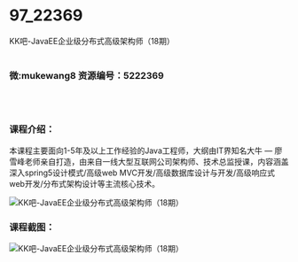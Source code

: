 # 97_22369
KK吧-JavaEE企业级分布式高级架构师（18期）
<br/></br>
<h3>微:mukewang8 资源编号：5222369</h3>
<br/></br>
<h3>课程介绍：</h3>
<p>本课程主要面向1-5年及以上工作经验的Java工程师，大纲由IT界知名大牛 — 廖雪峰老师亲自打造，由来自一线大型互联网公司架构师、技术总监授课，内容涵盖深入spring5设计模式/高级web MVC开发/高级数据库设计与开发/高级响应式web开发/分布式架构设计等主流核心技术。</p>
<p><img src="https://www.ko996.com/wp-content/uploads/img/2020/11/2-7-300x139.png" alt="KK吧-JavaEE企业级分布式高级架构师（18期）"></p>
<div class="info-desc">
<h3>课程截图：</h3>
<p><img src="https://www.ko996.com/wp-content/uploads/img/2022/01/2-19.png" alt="KK吧-JavaEE企业级分布式高级架构师（18期）"></p>


			
</div>
